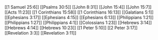 [[1 Samuel 25:6]]
[[Psalms 30:5]]
[[John 8:31]]
[[John 15:4]]
[[John 15:7]]
[[Acts 11:23]]
[[1 Corinthians 15:58]]
[[1 Corinthians 16:13]]
[[Galatians 5:1]]
[[Ephesians 3:17]]
[[Ephesians 4:15]]
[[Ephesians 6:13]]
[[Philippians 1:21]]
[[Philippians 1:27]]
[[Philippians 4:1]]
[[Colossians 1:23]]
[[Hebrews 3:14]]
[[Hebrews 4:14]]
[[Hebrews 10:23]]
[[1 Peter 5:10]]
[[2 Peter 3:17]]
[[Revelation 3:3]]
[[Revelation 3:11]]
